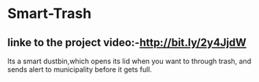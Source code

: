 # Smart-Trash
linke to the project video:-http://bit.ly/2y4JjdW
---
Its a smart dustbin,which opens its lid when you want to through trash, and sends alert to municipality before it gets full.

